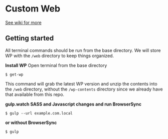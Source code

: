 # Custom Web
<a href="https://github.com/maxlutzfl/bcore-custom-web/wiki">See wiki for more</a>

## Getting started

All terminal commands should be run from the base directory. We will store WP with the `/web` directory to keep things organized. 

**Install WP**
Open terminal from the base directory
```
$ get-wp
```
This command will grab the latest WP version and unzip the contents into the `/web` directory, without the `/wp-contents` directory since we already have that available from this repo.

**gulp.watch SASS and Javascript changes and run BrowserSync**
```
$ gulp --url example.com.local
```

**or without BrowserSync** 
```
$ gulp
```


